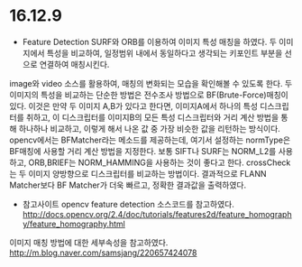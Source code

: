 # 16.12.9
* Feature Detection
SURF와 ORB를 이용하여 이미지 특성 매칭을 하였다.
두 이미지에서 특성을 비교하여, 일정범위 내에서 동일하다고 생각되는 키포인트 부분을 선으로 연결하여 매칭시킨다.

image와 video 소스를 활용하여, 매칭의 변화되는 모습을 확인해볼 수 있도록 한다.
두 이미지의 특성을 비교하는 단순한 방법은 전수조사 방법으로 BF(Brute-Force)매칭이 있다.
이것은 만약 두 이미지 A,B가 있다고 한다면, 이미지A에서 하나의 특성 디스크립터를 취하고, 이 디스크립터를 이미지B의 모든 특성 디스크립터와 거리 계산 방법을 통해 하나하나 비교하고, 이렇게 해서 나온 값 중 가장 비슷한 값을 리턴하는 방식이다. opencv에서는 BFMatcher라는 메소드를 제공하는데, 여기서 설정하는 normType은 BF매칭에 사용할 거리 계산 방법을 지정한다. 보통 SIFT나 SURF는 NORM_L2를 사용하고, ORB,BRIEF는 NORM_HAMMING을 사용하는 것이 좋다고 한다. crossCheck는 두 이미지 양방향으로 디스크립터를 비교하는 방법이다.
결과적으로 FLANN Matcher보다 BF Matcher가 더욱 빠르고, 정확한 결과값을 출력하였다.

* 참고사이트
opencv feature detection 소스코드를 참고하였다.
http://docs.opencv.org/2.4/doc/tutorials/features2d/feature_homography/feature_homography.html

이미지 매칭 방법에 대한 세부속성을 참고하였다.
http://m.blog.naver.com/samsjang/220657424078
